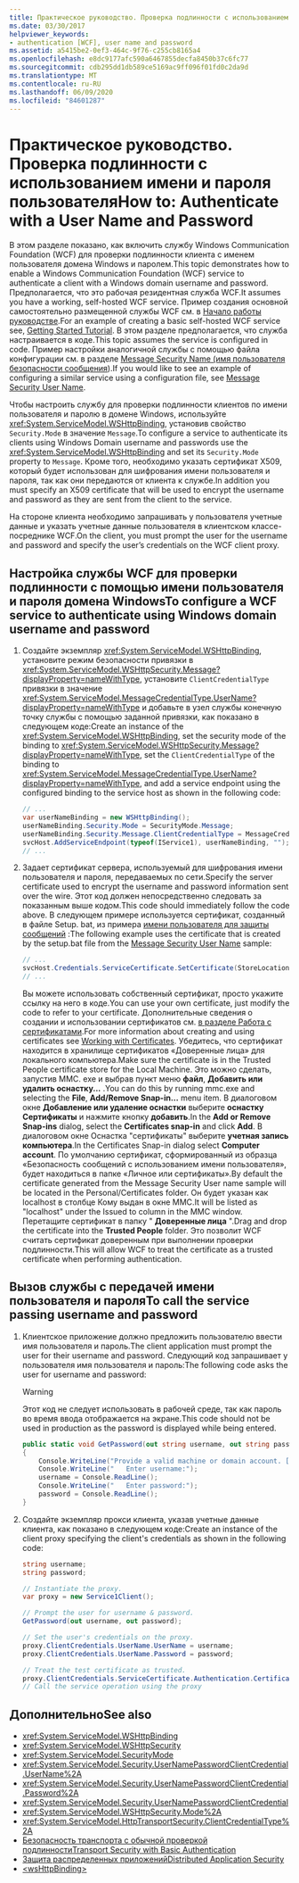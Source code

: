 ```yaml
---
title: Практическое руководство. Проверка подлинности с использованием имени и пароля пользователя
ms.date: 03/30/2017
helpviewer_keywords:
- authentication [WCF], user name and password
ms.assetid: a5415be2-0ef3-464c-9f76-c255cb8165a4
ms.openlocfilehash: e8dc9177afc590a6467855decfa8450b37c6fc77
ms.sourcegitcommit: cdb295dd1db589ce5169ac9ff096f01fd0c2da9d
ms.translationtype: MT
ms.contentlocale: ru-RU
ms.lasthandoff: 06/09/2020
ms.locfileid: "84601287"
---
```

# <a name="how-to-authenticate-with-a-user-name-and-password"></a><span data-ttu-id="703a4-102">Практическое руководство. Проверка подлинности с использованием имени и пароля пользователя</span><span class="sxs-lookup"><span data-stu-id="703a4-102">How to: Authenticate with a User Name and Password</span></span>

<span data-ttu-id="703a4-103">В этом разделе показано, как включить службу Windows Communication Foundation (WCF) для проверки подлинности клиента с именем пользователя домена Windows и паролем.</span><span class="sxs-lookup"><span data-stu-id="703a4-103">This topic demonstrates how to enable a Windows Communication Foundation (WCF) service to authenticate a client with a Windows domain username and password.</span></span> <span data-ttu-id="703a4-104">Предполагается, что это рабочая резидентная служба WCF.</span><span class="sxs-lookup"><span data-stu-id="703a4-104">It assumes you have a working, self-hosted WCF service.</span></span> <span data-ttu-id="703a4-105">Пример создания основной самостоятельно размещенной службы WCF см. в [Начало работы руководстве](../getting-started-tutorial.md).</span><span class="sxs-lookup"><span data-stu-id="703a4-105">For an example of creating a basic self-hosted WCF service see, [Getting Started Tutorial](../getting-started-tutorial.md).</span></span> <span data-ttu-id="703a4-106">В этом разделе предполагается, что служба настраивается в коде.</span><span class="sxs-lookup"><span data-stu-id="703a4-106">This topic assumes the service is configured in code.</span></span> <span data-ttu-id="703a4-107">Пример настройки аналогичной службы с помощью файла конфигурации см. в разделе [Message Security Name (имя пользователя безопасности сообщения](../samples/message-security-user-name.md)).</span><span class="sxs-lookup"><span data-stu-id="703a4-107">If you would like to see an example of configuring a similar service using a configuration file, see [Message Security User Name](../samples/message-security-user-name.md).</span></span>

<span data-ttu-id="703a4-108">Чтобы настроить службу для проверки подлинности клиентов по имени пользователя и паролю в домене Windows, используйте <xref:System.ServiceModel.WSHttpBinding>, установив свойство `Security.Mode` в значение `Message`.</span><span class="sxs-lookup"><span data-stu-id="703a4-108">To configure a service to authenticate its clients using Windows Domain username and passwords use the <xref:System.ServiceModel.WSHttpBinding> and set its `Security.Mode` property to `Message`.</span></span> <span data-ttu-id="703a4-109">Кроме того, необходимо указать сертификат X509, который будет использован для шифрования имени пользователя и пароля, так как они передаются от клиента к службе.</span><span class="sxs-lookup"><span data-stu-id="703a4-109">In addition you must specify an X509 certificate that will be used to encrypt the username and password as they are sent from the client to the service.</span></span>

<span data-ttu-id="703a4-110">На стороне клиента необходимо запрашивать у пользователя учетные данные и указать учетные данные пользователя в клиентском классе-посреднике WCF.</span><span class="sxs-lookup"><span data-stu-id="703a4-110">On the client, you must prompt the user for the username and password and specify the user’s credentials on the WCF client proxy.</span></span>

## <a name="to-configure-a-wcf-service-to-authenticate-using-windows-domain-username-and-password"></a><span data-ttu-id="703a4-111">Настройка службы WCF для проверки подлинности с помощью имени пользователя и пароля домена Windows</span><span class="sxs-lookup"><span data-stu-id="703a4-111">To configure a WCF service to authenticate using Windows domain username and password</span></span>

1. <span data-ttu-id="703a4-112">Создайте экземпляр <xref:System.ServiceModel.WSHttpBinding>, установите режим безопасности привязки в <xref:System.ServiceModel.WSHttpSecurity.Message?displayProperty=nameWithType>, установите `ClientCredentialType` привязки в значение <xref:System.ServiceModel.MessageCredentialType.UserName?displayProperty=nameWithType> и добавьте в узел службы конечную точку службы с помощью заданной привязки, как показано в следующем коде:</span><span class="sxs-lookup"><span data-stu-id="703a4-112">Create an instance of the <xref:System.ServiceModel.WSHttpBinding>, set the security mode of the binding to <xref:System.ServiceModel.WSHttpSecurity.Message?displayProperty=nameWithType>, set the `ClientCredentialType` of the binding to <xref:System.ServiceModel.MessageCredentialType.UserName?displayProperty=nameWithType>, and add a service endpoint using the configured binding to the service host as shown in the following code:</span></span>

    ```csharp
    // ...
    var userNameBinding = new WSHttpBinding();
    userNameBinding.Security.Mode = SecurityMode.Message;
    userNameBinding.Security.Message.ClientCredentialType = MessageCredentialType.UserName;
    svcHost.AddServiceEndpoint(typeof(IService1), userNameBinding, "");
    // ...
    ```

2. <span data-ttu-id="703a4-113">Задает сертификат сервера, используемый для шифрования имени пользователя и пароля, передаваемых по сети.</span><span class="sxs-lookup"><span data-stu-id="703a4-113">Specify the server certificate used to encrypt the username and password information sent over the wire.</span></span> <span data-ttu-id="703a4-114">Этот код должен непосредственно следовать за показанным выше кодом.</span><span class="sxs-lookup"><span data-stu-id="703a4-114">This code should immediately follow the code above.</span></span> <span data-ttu-id="703a4-115">В следующем примере используется сертификат, созданный в файле Setup. bat, из примера [имени пользователя для защиты сообщений](../samples/message-security-user-name.md) :</span><span class="sxs-lookup"><span data-stu-id="703a4-115">The following example uses the certificate that is created by the setup.bat file from the [Message Security User Name](../samples/message-security-user-name.md) sample:</span></span>

    ```csharp
    // ...
    svcHost.Credentials.ServiceCertificate.SetCertificate(StoreLocation.LocalMachine, StoreName.My, X509FindType.FindBySubjectName, "localhost");
    // ...
    ```

    <span data-ttu-id="703a4-116">Вы можете использовать собственный сертификат, просто укажите ссылку на него в коде.</span><span class="sxs-lookup"><span data-stu-id="703a4-116">You can use your own certificate, just modify the code to refer to your certificate.</span></span> <span data-ttu-id="703a4-117">Дополнительные сведения о создании и использовании сертификатов см. [в разделе Работа с сертификатами](working-with-certificates.md).</span><span class="sxs-lookup"><span data-stu-id="703a4-117">For more information about creating and using certificates see [Working with Certificates](working-with-certificates.md).</span></span> <span data-ttu-id="703a4-118">Убедитесь, что сертификат находится в хранилище сертификатов «Доверенные лица» для локального компьютера.</span><span class="sxs-lookup"><span data-stu-id="703a4-118">Make sure the certificate is in the Trusted People certificate store for the Local Machine.</span></span> <span data-ttu-id="703a4-119">Это можно сделать, запустив MMC. exe и выбрав пункт меню **файл**, **Добавить или удалить оснастку...** .</span><span class="sxs-lookup"><span data-stu-id="703a4-119">You can do this by running mmc.exe and selecting the **File**, **Add/Remove Snap-in...** menu item.</span></span> <span data-ttu-id="703a4-120">В диалоговом окне **Добавление или удаление оснастки** выберите **оснастку Сертификаты** и нажмите кнопку **добавить**.</span><span class="sxs-lookup"><span data-stu-id="703a4-120">In the **Add or Remove Snap-ins** dialog, select the **Certificates snap-in** and click **Add**.</span></span> <span data-ttu-id="703a4-121">В диалоговом окне Оснастка "сертификаты" выберите **учетная запись компьютера**.</span><span class="sxs-lookup"><span data-stu-id="703a4-121">In the Certificates Snap-in dialog select **Computer account**.</span></span> <span data-ttu-id="703a4-122">По умолчанию сертификат, сформированный из образца «Безопасность сообщений с использованием имени пользователя», будет находиться в папке «Личное или сертификаты».</span><span class="sxs-lookup"><span data-stu-id="703a4-122">By default the certificate generated from the Message Security User name sample will be located in the Personal/Certificates folder.</span></span>  <span data-ttu-id="703a4-123">Он будет указан как localhost в столбце Кому выдан в окне MMC.</span><span class="sxs-lookup"><span data-stu-id="703a4-123">It will be listed as "localhost" under the Issued to column in the MMC window.</span></span> <span data-ttu-id="703a4-124">Перетащите сертификат в папку " **Доверенные лица** ".</span><span class="sxs-lookup"><span data-stu-id="703a4-124">Drag and drop the certificate into the **Trusted People** folder.</span></span> <span data-ttu-id="703a4-125">Это позволит WCF считать сертификат доверенным при выполнении проверки подлинности.</span><span class="sxs-lookup"><span data-stu-id="703a4-125">This will allow WCF to treat the certificate as a trusted certificate when performing authentication.</span></span>

## <a name="to-call-the-service-passing-username-and-password"></a><span data-ttu-id="703a4-126">Вызов службы с передачей имени пользователя и пароля</span><span class="sxs-lookup"><span data-stu-id="703a4-126">To call the service passing username and password</span></span>

1. <span data-ttu-id="703a4-127">Клиентское приложение должно предложить пользователю ввести имя пользователя и пароль.</span><span class="sxs-lookup"><span data-stu-id="703a4-127">The client application must prompt the user for their username and password.</span></span> <span data-ttu-id="703a4-128">Следующий код запрашивает у пользователя имя пользователя и пароль:</span><span class="sxs-lookup"><span data-stu-id="703a4-128">The following code asks the user for username and password:</span></span>

    > [!WARNING]
    > <span data-ttu-id="703a4-129">Этот код не следует использовать в рабочей среде, так как пароль во время ввода отображается на экране.</span><span class="sxs-lookup"><span data-stu-id="703a4-129">This code should not be used in production as the password is displayed while being entered.</span></span>

    ```csharp
    public static void GetPassword(out string username, out string password)
    {
        Console.WriteLine("Provide a valid machine or domain account. [domain\\user]");
        Console.WriteLine("   Enter username:");
        username = Console.ReadLine();
        Console.WriteLine("   Enter password:");
        password = Console.ReadLine();
    }
    ```

2. <span data-ttu-id="703a4-130">Создайте экземпляр прокси клиента, указав учетные данные клиента, как показано в следующем коде:</span><span class="sxs-lookup"><span data-stu-id="703a4-130">Create an instance of the client proxy specifying the client's credentials as shown in the following code:</span></span>

    ```csharp
    string username;
    string password;

    // Instantiate the proxy.
    var proxy = new Service1Client();

    // Prompt the user for username & password.
    GetPassword(out username, out password);

    // Set the user's credentials on the proxy.
    proxy.ClientCredentials.UserName.UserName = username;
    proxy.ClientCredentials.UserName.Password = password;

    // Treat the test certificate as trusted.
    proxy.ClientCredentials.ServiceCertificate.Authentication.CertificateValidationMode = System.ServiceModel.Security.X509CertificateValidationMode.PeerOrChainTrust;
    // Call the service operation using the proxy
    ```

## <a name="see-also"></a><span data-ttu-id="703a4-131">Дополнительно</span><span class="sxs-lookup"><span data-stu-id="703a4-131">See also</span></span>

- <xref:System.ServiceModel.WSHttpBinding>
- <xref:System.ServiceModel.WSHttpSecurity>
- <xref:System.ServiceModel.SecurityMode>
- <xref:System.ServiceModel.Security.UserNamePasswordClientCredential.UserName%2A>
- <xref:System.ServiceModel.Security.UserNamePasswordClientCredential.Password%2A>
- <xref:System.ServiceModel.Security.UserNamePasswordClientCredential>
- <xref:System.ServiceModel.WSHttpSecurity.Mode%2A>
- <xref:System.ServiceModel.HttpTransportSecurity.ClientCredentialType%2A>
- [<span data-ttu-id="703a4-132">Безопасность транспорта с обычной проверкой подлинности</span><span class="sxs-lookup"><span data-stu-id="703a4-132">Transport Security with Basic Authentication</span></span>](transport-security-with-basic-authentication.md)
- [<span data-ttu-id="703a4-133">Защита распределенных приложений</span><span class="sxs-lookup"><span data-stu-id="703a4-133">Distributed Application Security</span></span>](distributed-application-security.md)
- [\<wsHttpBinding>](../../configure-apps/file-schema/wcf/wshttpbinding.md)
